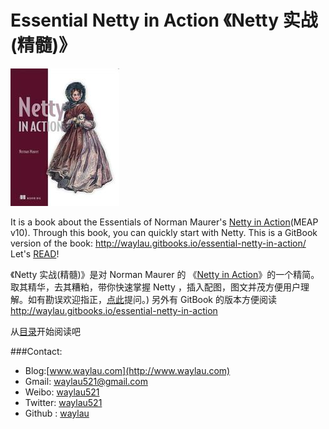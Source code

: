 # Essential Netty in Action 《Netty 实战(精髓)》

![](netty-in-action-logo.jpg)

It is a book about the Essentials of Norman Maurer's [Netty in Action](http://manning.com/maurer/)(MEAP v10). Through this book, you can quickly start with Netty. This is a GitBook version of the book: <http://waylau.gitbooks.io/essential-netty-in-action/>
Let's [READ](SUMMARY.md)!

《Netty 实战(精髓)》是对 Norman Maurer 的 《[Netty in Action](http://manning.com/maurer/)》的一个精简。取其精华，去其糟粕，带你快速掌握 Netty ，插入配图，图文并茂方便用户理解。如有勘误欢迎指正，[点此](https://github.com/waylau/essential-netty-in-action)提问。)
另外有 GitBook 的版本方便阅读<http://waylau.gitbooks.io/essential-netty-in-action>

从[目录](SUMMARY.md)开始阅读吧

###Contact:

* Blog:[www.waylau.com](http://www.waylau.com)
* Gmail: [waylau521@gmail.com](mailto:waylau521@gmail.com)
* Weibo: [waylau521](http://weibo.com/waylau521)
* Twitter: [waylau521](https://twitter.com/waylau521)
* Github : [waylau](https://github.com/waylau)
